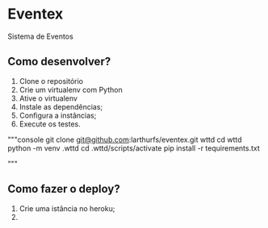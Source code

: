 # Eventex

Sistema de Eventos

## Como desenvolver?

1. Clone o repositório
2. Crie um virtualenv com Python
3. Ative o virtualenv
4. Instale as dependências;
5. Configura a instâncias;
6. Execute os testes.

"""console
git clone git@github.com:larthurfs/eventex.git wttd
cd wttd
python -m venv .wttd
cd .wttd/scripts/activate
pip install -r tequirements.txt

"""

## Como fazer o deploy?

1. Crie uma istância no heroku;
2. 
